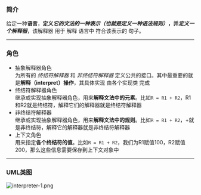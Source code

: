 ### 简介  

给定一种**语言**，**定义*它的文法的一种表示（也就是定义一种语法规则）*，并*定义一个解释器***，该解释器 用于 解释 语言中 符合该表示的 句子。  

---

### 角色  

* 抽象解释器角色  
为所有的 *终结符解释器* 和 *非终结符解释器* 定义公共的接口。其中最重要的就是**解释（interpret）操作**，其具体实现  由各个实现类 完成
* 终结符解释器角色   
继承或实现抽象解释器角色，用来**解释文法中的元素**。比如`R = R1 + R2`，R1和R2就是终结符，解释它们的解释器就是终结符解释器   
* 非终结符解释器  
继承或实现抽象解释器角色，用来**解释文法中的规则**。比如`R = R1 + R2`，+就是非终结符，解释它的解释器就是非终结符解释器  
* 上下文角色    
用来指定**各个终结符的值**。比如`R = R1 + R2`，我们为R1赋值100，R2赋值200，那么这些信息需要保存到上下文对象中  

---

### UML类图  

![interpreter-1.png](http://timd.cn/content/images/pictures/interpreter-1.png)  

